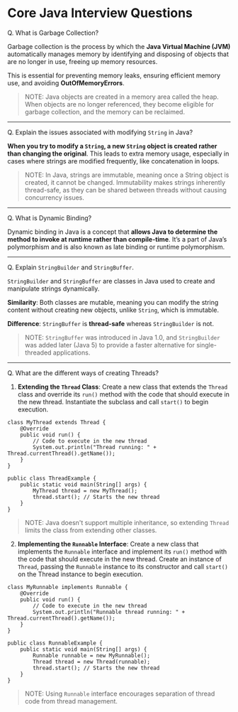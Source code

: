 # Core Java Interview Questions

Q. What is Garbage Collection?

Garbage collection is the process by which the **Java Virtual Machine (JVM)** automatically manages memory by identifying and disposing of objects that are no longer in use, freeing up memory resources. 

This is essential for preventing memory leaks, ensuring efficient memory use, and avoiding **OutOfMemoryErrors**.

> NOTE: Java objects are created in a memory area called the heap. When objects are no longer referenced, they become eligible for garbage collection, and the memory can be reclaimed. 

---

Q. Explain the issues associated with modifying `String` in Java?

**When you try to modify a `String`, a new `String` object is created rather than changing the original**. This leads to extra memory usage, especially in cases where strings are modified frequently, like concatenation in loops.

> NOTE: In Java, strings are immutable, meaning once a String object is created, it cannot be changed. Immutability makes strings inherently thread-safe, as they can be shared between threads without causing concurrency issues.

---

Q. What is Dynamic Binding?

Dynamic binding in Java is a concept that **allows Java to determine the method to invoke at runtime rather than compile-time**. It’s a part of Java’s polymorphism and is also known as late binding or runtime polymorphism.

---

Q. Explain `StringBuilder` and `StringBuffer`.

`StringBuilder` and `StringBuffer` are classes in Java used to create and manipulate strings dynamically. 

**Similarity**: Both classes are mutable, meaning you can modify the string content without creating new objects, unlike `String`, which is immutable.

**Difference**: `StringBuffer` is **thread-safe** whereas `StringBuilder` is not. 

> NOTE: `StringBuffer` was introduced in Java 1.0, and `StringBuilder` was added later (Java 5) to provide a faster alternative for single-threaded applications.

---

Q. What are the different ways of creating Threads?

1. **Extending the `Thread` Class**: Create a new class that extends the `Thread` class and override its `run()` method with the code that should execute in the new thread. Instantiate the subclass and call `start()` to begin execution.

```
class MyThread extends Thread {
    @Override
    public void run() {
        // Code to execute in the new thread
        System.out.println("Thread running: " + Thread.currentThread().getName());
    }
}

public class ThreadExample {
    public static void main(String[] args) {
        MyThread thread = new MyThread();
        thread.start(); // Starts the new thread
    }
}
```

> NOTE: Java doesn't support multiple inheritance, so extending `Thread` limits the class from extending other classes.

2. **Implementing the `Runnable` Interface**: Create a new class that implements the `Runnable` interface and implement its `run()` method with the code that should execute in the new thread. Create an instance of `Thread`, passing the `Runnable` instance to its constructor and call `start()` on the Thread instance to begin execution.

```
class MyRunnable implements Runnable {
    @Override
    public void run() {
        // Code to execute in the new thread
        System.out.println("Runnable thread running: " + Thread.currentThread().getName());
    }
}

public class RunnableExample {
    public static void main(String[] args) {
        Runnable runnable = new MyRunnable();
        Thread thread = new Thread(runnable);
        thread.start(); // Starts the new thread
    }
}
```

> NOTE: Using `Runnable` interface encourages separation of thread code from thread management.